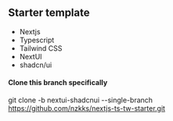 ## Starter template

- Nextjs
- Typescript
- Tailwind CSS
- NextUI
- shadcn/ui

#### Clone this branch specifically

git clone -b nextui-shadcnui --single-branch https://github.com/nzkks/nextjs-ts-tw-starter.git
